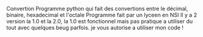 Convertion 
Programme python qui fait des convertions entre le décimal, binaire, hexadecimal et l'octale
Programme fait par un lyceen en NSI 
Il y a 2 version la 1.0 et la 2.0, la 1.0 est fonctionnel mais pas pratique a utiliser du tout avec quelques beug parfois.
je vous autorise a utiliser mon code !
